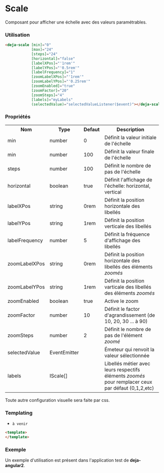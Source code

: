 # Scale
Composant pour afficher une échelle avec des valeurs paramétrables.

### Utilisation

```html
<deja-scale [min]="0"
            [max]="24"
            [steps]="24"
            [horizontal]="false"
            [labelXPos]="'1rem'"
            [labelYPos]="'0.5rem'"
            [labelFrequency]="1"
            [zoomLabelXPos]="'1rem'"
            [zoomLabelYPos]="'0.25rem'"
            [zoomEnabled]="true"
            [zoomFactor]="20"
            [zoomSteps]="4"
            [labels]="myLabels"
            (selectedValue)="selectedValueListener($event)"></deja-scale>
```

### Propriétés

<table>
<tr>
    <th>Nom</th>
    <th>Type</th>
    <th>Defaut</th>
    <th>Description</th>
</tr>
<tr>
	<td>min</td>
	<td>number</td>
	<td>0</td>
	<td>Définit la valeur initiale de l'échelle</td>
</tr>
<tr>
	<td>min</td>
	<td>number</td>
	<td>100</td>
	<td>Définit la valeur finale de l'échelle</td>
</tr>
<tr>
	<td>steps</td>
	<td>number</td>
	<td>100</td>
	<td>Définit le nombre de pas de l'échelle</td>
</tr>
<tr>
	<td>horizontal</td>
	<td>boolean</td>
	<td>true</td>
	<td>Définit l'affichage de l'échelle: horizontal, vertical</td>
</tr>
<tr>
	<td>labelXPos</td>
	<td>string</td>
	<td>0rem</td>
	<td>Définit la position horizontale des libellés</td>
</tr>
<tr>
	<td>labelYPos</td>
	<td>string</td>
	<td>1rem</td>
	<td>Définit la position verticale des libellés</td>
</tr>
<tr>
	<td>labelFrequency</td>
	<td>number</td>
	<td>5</td>
	<td>Définit la fréquence d'affichage des libellés</td>
</tr>
<tr>
	<td>zoomLabelXPos</td>
	<td>string</td>
	<td>0rem</td>
	<td>Définit la position horizontale des libellés des éléments <i>zoomés</i></td>
</tr>
<tr>
	<td>zoomLabelYPos</td>
	<td>string</td>
	<td>1rem</td>
	<td>Définit la position varticale des libellés des éléments <i>zoomés</i></td>
</tr>
<tr>
	<td>zoomEnabled</td>
	<td>boolean</td>
	<td>true</td>
	<td>Active le zoom</td>
</tr>
<tr>
	<td>zoomFactor</td>
	<td>number</td>
	<td>10</td>
	<td>Définit le factor d'agrandissement (de 10, 20, 30 ... à 90)</td>
</tr>
<tr>
	<td>zoomSteps</td>
	<td>number</td>
	<td>2</td>
	<td>Définit le nombre de pas de l'élément <i>zoomé</i></td>
</tr>
<tr>
	<td>selectedValue</td>
	<td>EventEmitter<string></td>
	<td></td>
	<td>Émeteur qui renvoit la valeur sélectionnée</td>
</tr>
<tr>
	<td>labels</td>
	<td>IScale[]</td>
	<td></td>
	<td>Libellés métier avec leurs respectifs éléments <i>zoomés</i> pour remplacer ceux par défaut (0,1,2,etc)</td>
</tr>
</table>

Toute autre configuration visuelle sera faite par css.

### Templating

  - `à venir`
```html
<template>
</template>
```



### Exemple
Un exemple d'utilisation est présent dans l'application test de **deja-angular2**.